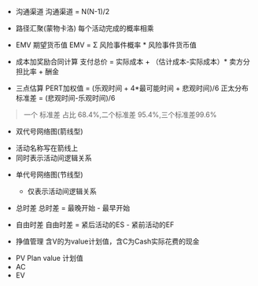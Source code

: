 * 沟通渠道
沟通渠道 = N(N-1)/2

* 路径汇聚(蒙物卡洛)
每个活动完成的概率相乘

* EMV 期望货币值
EMV =  Σ 风险事件概率 * 风险事件货币值

* 成本加奖励合同计算
支付总价 = 实际成本 + （估计成本-实际成本）* 卖方分担比率 + 酬金

* 三点估算
PERT加权值 = (乐观时间 + 4*最可能时间 + 悲观时间)/6
正太分布标准差 = (悲观时间-乐观时间)/6
> 一个 标准差 占比 68.4%,二个标准差 95.4%,三个标准差99.6%

* 双代号网络图(箭线型)
 + 活动名称写在箭线上
 + 同时表示活动间逻辑关系

* 单代号网络图(节线型)
  + 仅表示活动间逻辑关系

* 总时差
总时差 = 最晚开始 - 最早开始

* 自由时差
自由时差 = 紧后活动的ES - 紧前活动的EF


* 挣值管理
含V的为value计划值，含C为Cash实际花费的现金
 + PV Plan value 计划值
 + AC
 + EV
